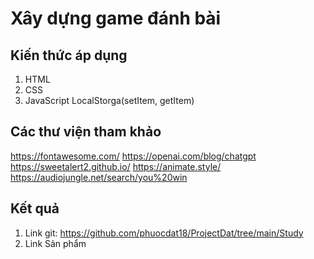# Xây dựng game đánh bài

## Kiến thức áp dụng
1. HTML
2. CSS
3. JavaScript
LocalStorga(setItem, getItem)
## Các thư viện tham khảo
https://fontawesome.com/
https://openai.com/blog/chatgpt
https://sweetalert2.github.io/
https://animate.style/
https://audiojungle.net/search/you%20win
 ## Kết quả
 1. Link git: https://github.com/phuocdat18/ProjectDat/tree/main/Study
 2. Link Sản phẩm